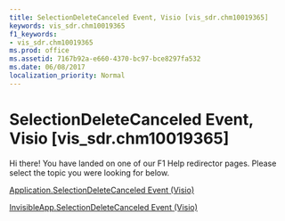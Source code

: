 ```yaml
---
title: SelectionDeleteCanceled Event, Visio [vis_sdr.chm10019365]
keywords: vis_sdr.chm10019365
f1_keywords:
- vis_sdr.chm10019365
ms.prod: office
ms.assetid: 7167b92a-e660-4370-bc97-bce8297fa532
ms.date: 06/08/2017
localization_priority: Normal
---
```



# SelectionDeleteCanceled Event, Visio [vis_sdr.chm10019365]

Hi there! You have landed on one of our F1 Help redirector pages. Please select the topic you were looking for below.

[Application.SelectionDeleteCanceled Event (Visio)](http://msdn.microsoft.com/library/612b087f-1985-f399-44ad-7308344ae97f%28Office.15%29.aspx)

[InvisibleApp.SelectionDeleteCanceled Event (Visio)](http://msdn.microsoft.com/library/fef5b997-c4d1-cbc9-9d5d-eabf1eed81d2%28Office.15%29.aspx)


